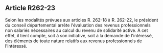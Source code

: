 ## Article R262-23

Selon les modalités prévues aux articles R. 262-18 à R. 262-22, le président du conseil départemental arrête
l'évaluation des revenus professionnels non salariés nécessaires au calcul du revenu de solidarité active. A
cet effet, il tient compte, soit à son initiative, soit à la demande de l'intéressé, des éléments de toute nature
relatifs aux revenus professionnels de l'intéressé.

